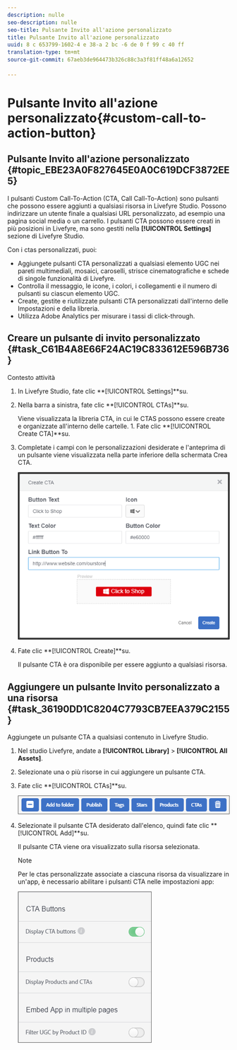 ```yaml
---
description: nulle
seo-description: nulle
seo-title: Pulsante Invito all'azione personalizzato
title: Pulsante Invito all'azione personalizzato
uuid: 8 c 653799-1602-4 e 38-a 2 bc -6 de 0 f 99 c 40 ff
translation-type: tm+mt
source-git-commit: 67aeb3de964473b326c88c3a3f81ff48a6a12652

---
```



# Pulsante Invito all'azione personalizzato{#custom-call-to-action-button}

## Pulsante Invito all'azione personalizzato {#topic_EBE23A0F827645E0A0C619DCF3872EE5}

I pulsanti Custom Call-To-Action (CTA, Call Call-To-Action) sono pulsanti che possono essere aggiunti a qualsiasi risorsa in Livefyre Studio. Possono indirizzare un utente finale a qualsiasi URL personalizzato, ad esempio una pagina social media o un carrello. I pulsanti CTA possono essere creati in più posizioni in Livefyre, ma sono gestiti nella **[!UICONTROL Settings]** sezione di Livefyre Studio.

Con i ctas personalizzati, puoi:

* Aggiungete pulsanti CTA personalizzati a qualsiasi elemento UGC nei pareti multimediali, mosaici, caroselli, strisce cinematografiche e schede di singole funzionalità di Livefyre.
* Controlla il messaggio, le icone, i colori, i collegamenti e il numero di pulsanti su ciascun elemento UGC.
* Create, gestite e riutilizzate pulsanti CTA personalizzati dall'interno delle Impostazioni e della libreria.
* Utilizza Adobe Analytics per misurare i tassi di click-through.

## Creare un pulsante di invito personalizzato {#task_C61B4A8E66F24AC19C833612E596B736}

Contesto attività

1. In Livefyre Studio, fate clic **[!UICONTROL Settings]**su.
1. Nella barra a sinistra, fate clic **[!UICONTROL CTAs]**su.

   Viene visualizzata la libreria CTA, in cui le CTAS possono essere create e organizzate all'interno delle cartelle. 1. Fate clic **[!UICONTROL Create CTA]**su.
1. Completate i campi con le personalizzazioni desiderate e l'anteprima di un pulsante viene visualizzata nella parte inferiore della schermata Crea CTA.

   ![](assets/cta-button-create.png)

1. Fate clic **[!UICONTROL Create]**su.

   Il pulsante CTA è ora disponibile per essere aggiunto a qualsiasi risorsa.

## Aggiungere un pulsante Invito personalizzato a una risorsa {#task_36190DD1C8204C7793CB7EEA379C2155}

Aggiungete un pulsante CTA a qualsiasi contenuto in Livefyre Studio.

1. Nel studio Livefyre, andate a **[!UICONTROL Library]** > **[!UICONTROL All Assets]**.
1. Selezionate una o più risorse in cui aggiungere un pulsante CTA.
1. Fate clic **[!UICONTROL CTAs]**su.

   ![](assets/cta-button-create2.png)

1. Selezionate il pulsante CTA desiderato dall'elenco, quindi fate clic **[!UICONTROL Add]**su.

   Il pulsante CTA viene ora visualizzato sulla risorsa selezionata.

   >[!NOTE]
   >
   >Per le ctas personalizzate associate a ciascuna risorsa da visualizzare in un'app, è necessario abilitare i pulsanti CTA nelle impostazioni app:
   >
   >![](assets/cta-button-enable.png)
